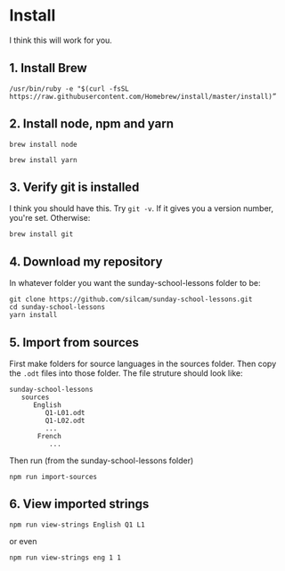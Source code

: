 # Install

I think this will work for you.

## 1. Install Brew
`/usr/bin/ruby -e "$(curl -fsSL https://raw.githubusercontent.com/Homebrew/install/master/install)”`

## 2. Install node, npm and yarn
`brew install node`

`brew install yarn`

## 3. Verify git is installed
I think you should have this. Try `git -v`. If it gives you a version number, you're set. Otherwise:

`brew install git`

## 4. Download my repository
In whatever folder you want the sunday-school-lessons folder to be:
```
git clone https://github.com/silcam/sunday-school-lessons.git
cd sunday-school-lessons
yarn install
```

## 5. Import from sources
First make folders for source languages in the sources folder. Then copy the `.odt` files into those folder. The file struture should look like:
```
sunday-school-lessons
   sources
      English
         Q1-L01.odt
         Q1-L02.odt
         ...
       French
          ...
```

Then run (from the sunday-school-lessons folder)

`npm run import-sources`

## 6. View imported strings

`npm run view-strings English Q1 L1`

or even

`npm run view-strings eng 1 1`




